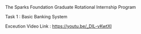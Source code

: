 
The Sparks Foundation
Graduate Rotational Internship Program

Task 1 : Basic Banking System

Exceution Video Link : https://youtu.be/_DlL-vKwtXI
